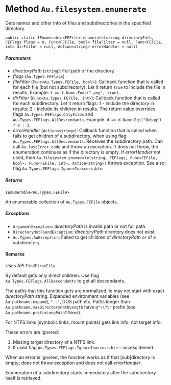 # Method `Au.filesystem.enumerate`

Gets names and other info of files and subdirectories in the specified directory.

```
public static IEnumerable<FEFile> enumerate(string directoryPath, FEFlags flags = 0, Func<FEFile, bool> fileFilter = null, Func<FEFile, int> dirFilter = null, Action<string> errorHandler = null)
```

##### Parameters

- *directoryPath*  (`string`):
    Full path of the directory.
- *flags*  (`Au.Types.FEFlags`)
- *fileFilter*  (`Func<Au.Types.FEFile, bool>`):
    Callback function that is called for each file (but not subdirectory). Let it return `true` to include the file in results. Example: `f => f.Name.Ends(".png", true)`.
- *dirFilter*  (`Func<Au.Types.FEFile, int>`):
    Callback function that is called for each subdirectory. Let it return flags: 1 - include the directory in results; 2 - include its children in results. The return value overrides flags `Au.Types.FEFlags.OnlyFiles` and `Au.Types.FEFlags.AllDescendants`. Example: `d => d.Name.Eqi("Debug") ? 0 : 3`.
- *errorHandler*  (`Action<string>`):
    Callback function that is called when fails to get children of a subdirectory, when using flag `Au.Types.FEFlags.AllDescendants`. Receives the subdirectory path. Can call `Au.lastError.code` and throw an exception. If does not throw, the enumeration continues as if the directory is empty. If *errorHandler* not used, then `Au.filesystem.enumerate(string, FEFlags, Func<FEFile, bool>, Func<FEFile, int>, Action<string>)` throws exception. See also: flag `Au.Types.FEFlags.IgnoreInaccessible`.

##### Returns

`IEnumerable<Au.Types.FEFile>`

An enumerable collection of `Au.Types.FEFile` objects.

##### Exceptions

- `ArgumentException`:
    *directoryPath* is invalid path or not full path.
- `DirectoryNotFoundException`:
    *directoryPath* directory does not exist.
- `Au.Types.AuException`:
    Failed to get children of *directoryPath* or of a subdirectory.

#### Remarks

Uses API `FindFirstFile`.

By default gets only direct children. Use flag `Au.Types.FEFlags.AllDescendants` to get all descendants.

The paths that this function gets are normalized, ie may not start with exact *directoryPath* string. Expanded environment variables (see `Au.pathname.expand`), `".."`, DOS path etc. Paths longer than `Au.pathname.maxDirectoryPathLength` have `@"\\?\"` prefix (see `Au.pathname.prefixLongPathIfNeed`).

For NTFS links (symbolic links, mount points) gets link info, not target info.

These errors are ignored:

1. Missing target directory of a NTFS link.
2. If used flag `Au.Types.FEFlags.IgnoreInaccessible` - access denied.

When an error is ignored, the function works as if that [sub]directory is empty; does not throw exception and does not call *errorHandler*.

Enumeration of a subdirectory starts immediately after the subdirectory itself is retrieved.